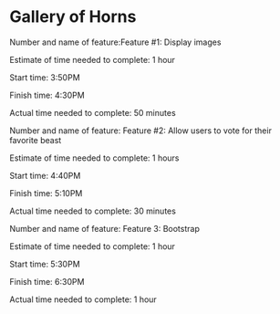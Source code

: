 # Gallery of Horns

Number and name of feature:Feature #1: Display images

Estimate of time needed to complete: 1 hour

Start time: 3:50PM

Finish time: 4:30PM

Actual time needed to complete: 50 minutes

Number and name of feature: Feature #2: Allow users to vote for their favorite beast

Estimate of time needed to complete: 1 hours

Start time: 4:40PM

Finish time: 5:10PM

Actual time needed to complete: 30 minutes

Number and name of feature: Feature 3: Bootstrap

Estimate of time needed to complete: 1 hour

Start time: 5:30PM

Finish time: 6:30PM

Actual time needed to complete: 1 hour
